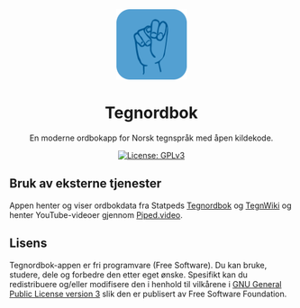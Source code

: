 <div align="center">

<img src="assets/icon.png" width="125">

# **Tegnordbok**

En moderne ordbokapp for Norsk tegnspråk med åpen kildekode.

<a href="https://www.gnu.org/licenses/gpl-3.0"><img alt="License: GPLv3" src="https://img.shields.io/badge/lisens-GPLv3-red.svg?style=flat-square"></a>
</div>

## Bruk av eksterne tjenester

Appen henter og viser ordbokdata fra Statpeds [Tegnordbok](https://www.minetegn.no/Tegnordbok-2016/tegnordbok.php) og [TegnWiki](https://www.minetegn.no/tegnordbok/tegnwiki/) og henter YouTube-videoer gjennom [Piped.video](https://piped.video).

## Lisens

Tegnordbok-appen er fri programvare (Free Software). Du kan bruke, studere, dele og forbedre den etter eget ønske. Spesifikt kan du redistribuere og/eller modifisere den i henhold til vilkårene i [GNU General Public License version 3](https://www.gnu.org/licenses/gpl-3.0.en.html) slik den er publisert av Free Software Foundation.
